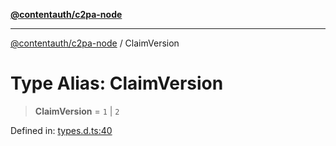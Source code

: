 [**@contentauth/c2pa-node**](../README.md)

***

[@contentauth/c2pa-node](../README.md) / ClaimVersion

# Type Alias: ClaimVersion

> **ClaimVersion** = `1` \| `2`

Defined in: [types.d.ts:40](https://github.com/contentauth/c2pa-node-v2/blob/92024140271b3589278f2b732abca2c4a33b231a/js-src/types.d.ts#L40)
